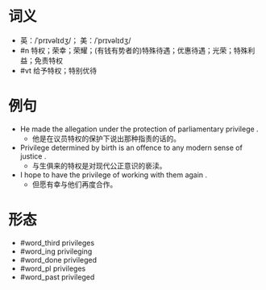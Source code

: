 # 词义
- 英：/ˈprɪvəlɪdʒ/； 美：/ˈprɪvəlɪdʒ/
- #n 特权；荣幸；荣耀；(有钱有势者的)特殊待遇；优惠待遇；光荣；特殊利益；免责特权
- #vt 给予特权；特别优待
# 例句
- He made the allegation under the protection of parliamentary privilege .
	- 他是在议员特权的保护下说出那种指责的话的。
- Privilege determined by birth is an offence to any modern sense of justice .
	- 与生俱来的特权是对现代公正意识的亵渎。
- I hope to have the privilege of working with them again .
	- 但愿有幸与他们再度合作。
# 形态
- #word_third privileges
- #word_ing privileging
- #word_done privileged
- #word_pl privileges
- #word_past privileged
